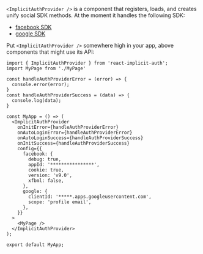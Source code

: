 `<ImplicitAuthProvider />` is a component that registers, loads, and creates unify social SDK methods.
At the moment it handles the following SDK:

- [facebook SDK](https://developers.facebook.com/docs/javascript/reference/FB.init)
- [google SDK](https://github.com/google/google-api-javascript-client/blob/master/docs/reference.md#----gapiclientinitargs--)

Put `<ImplicitAuthProvider />` somewhere high in your app, above components that might use its API:

```tsx static
import { ImplicitAuthProvider } from 'react-implicit-auth';
import MyPage from './MyPage'

const handleAuthProviderError = (error) => {
  console.error(error);
}
const handleAuthProviderSuccess = (data) => {
  console.log(data);
}

const MyApp = () => (
  <ImplicitAuthProvider
    onInitError={handleAuthProviderError}
    onAutoLoginError={handleAuthProviderError}
    onAutoLoginSuccess={handleAuthProviderSuccess}
    onInitSuccess={handleAuthProviderSuccess}
    config={{
      facebook: {
        debug: true,
        appId: '****************',
        cookie: true,
        version: 'v9.0',
        xfbml: false,
      },
      google: {
        clientId: '*****.apps.googleusercontent.com',
        scope: 'profile email',
      },
    }}
  >
    <MyPage />
  </ImplicitAuthProvider>
);

export default MyApp;
```
